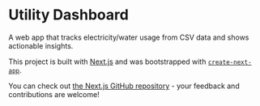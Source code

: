 # Utility Dashboard

A web app that tracks electricity/water usage from CSV data and shows actionable insights.

This project is built with [Next.js](https://nextjs.org) and was bootstrapped with [`create-next-app`](https://nextjs.org/docs/app/api-reference/cli/create-next-app).

You can check out [the Next.js GitHub repository](https://github.com/vercel/next.js) - your feedback and contributions are welcome!

